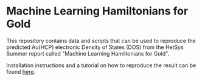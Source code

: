 # Machine Learning Hamiltonians for Gold

This repository contains data and scripts that can be used to reproduce the predicted Au(HCP) electronic Density of States (DOS) from the HetSys Summer report called "Machine Learning Hamiltonians for Gold". 

Installation instructions and a tutorial on how to reproduce the result can be found [here]().
